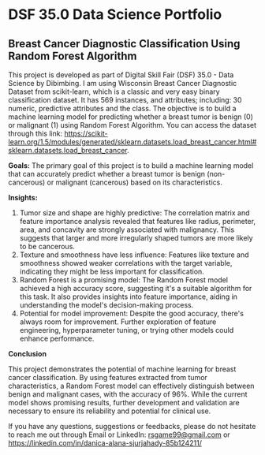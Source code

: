 # **DSF 35.0 Data Science Portfolio**

## **Breast Cancer Diagnostic Classification Using Random Forest Algorithm**

This project is developed as part of Digital Skill Fair (DSF) 35.0 - Data Science by Dibimbing. I am using Wisconsin Breast Cancer Diagnostic Dataset from scikit-learn, which is a classic and very easy binary classification dataset. It has 569 instances, and attributes; including: 30 numeric, predictive attributes and the class.
The objective is to build a machine learning model for predicting whether a breast tumor is benign (0) or malignant (1) using Random Forest Algorithm. You can access the dataset through this link: https://scikit-learn.org/1.5/modules/generated/sklearn.datasets.load_breast_cancer.html#sklearn.datasets.load_breast_cancer.

**Goals:**
The primary goal of this project is to build a machine learning model that can accurately predict whether a breast tumor is benign (non-cancerous) or malignant (cancerous) based on its characteristics.

**Insights:**
1. Tumor size and shape are highly predictive: The correlation matrix and feature importance analysis revealed that features like radius, perimeter, area, and concavity are strongly associated with malignancy. This suggests that larger and more irregularly shaped tumors are more likely to be cancerous.
2. Texture and smoothness have less influence: Features like texture and smoothness showed weaker correlations with the target variable, indicating they might be less important for classification.
3. Random Forest is a promising model: The Random Forest model achieved a high accuracy score, suggesting it's a suitable algorithm for this task. It also provides insights into feature importance, aiding in understanding the model's decision-making process.
4. Potential for model improvement: Despite the good accuracy, there's always room for improvement. Further exploration of feature engineering, hyperparameter tuning, or trying other models could enhance performance.

**Conclusion**

This project demonstrates the potential of machine learning for breast cancer classification. By using features extracted from tumor characteristics, a Random Forest model can effectively distinguish between benign and malignant cases, with the accuracy of 96%. While the current model shows promising results, further development and validation are necessary to ensure its reliability and potential for clinical use.

If you have any questions, suggestions or feedbacks, please do not hesitate to reach me out through Email or LinkedIn: rsgame99@gmail.com or https://linkedin.com/in/danica-alana-sjurjahady-85b124211/
